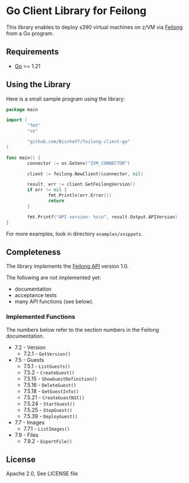 # Go Client Library for Feilong

This library enables to deploy s390 virtual machines on z/VM via [Feilong](https://openmainframeproject.org/projects/feilong/) from a Go program.


## Requirements

- [Go](https://golang.org/doc/install) >= 1.21


## Using the Library

Here is a small sample program using the library:

```go
package main

import (
        "fmt"
        "os"

        "github.com/Bischoff/feilong-client-go"
)

func main() {
        connector := os.Getenv("ZVM_CONNECTOR")

        client := feilong.NewClient(&connector, nil)

        result, err := client.GetFeilongVersion()
        if err != nil {
                fmt.Println(err.Error())
                return
        }

        fmt.Printf("API version: %s\n", result.Output.APIVersion)
}
```

For more examples, look in directory `examples/snippets`.


## Completeness

The library implements the [Feilong API](https://cloudlib4zvm.readthedocs.io/en/latest/restapi.html#) version 1.0.

The following are not implemented yet:

 * documentation
 * acceptance tests
 * many API functions (see below).


### Implemented Functions

The numbers below refer to the section numbers in the Feilong documentation.

 * 7.2 - Version
   * 7.2.1 - `GetVersion()`
 * 7.5 - Guests
   * 7.5.1 - `ListGuests()`
   * 7.5.2 - `CreateGuest()`
   * 7.5.15 - `ShowGuestDefinition()`
   * 7.5.16 - `DeleteGuest()`
   * 7.5.18 - `GetGuestInfo()`
   * 7.5.21 - `CreateGuestNIC()`
   * 7.5.24 - `StartGuest()`
   * 7.5.25 - `StopGuest()`
   * 7.5.39 - `DeployGuest()`
 * 7.7 - Images
   * 7.7.1 - `ListImages()`
 * 7.9 - Files
   * 7.9.2 - `ExportFile()`


## License

Apache 2.0, See LICENSE file
